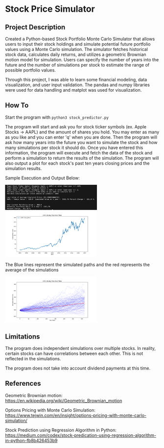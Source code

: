 # Stock Price Simulator

## Project Description

Created a Python-based Stock Portfolio Monte Carlo Simulator that allows users to input their stock holdings and simulate potential future portfolio values using a Monte Carlo simulation. The simulator fetches historical stock data, calculates daily returns, and utilizes a geometric Brownian motion model for simulation. Users can specify the number of years into the future and the number of simulations per stock to estimate the range of possible portfolio values.

Through this project, I was able to learn some financial modeling, data visualization, and user input validation. The pandas and numpy libraries were used for data handling and matplot was used for visualization.

## How To

Start the program with `python3 stock_predictor.py`

The program will start and ask you for stock ticker symbols (ex. Apple Stocks -> AAPL) and the amount of shares you hold. You may enter as many as you like and you can enter 'q' when you are done. Then the program will ask how many years into the future you want to simulate the stock and how many simulations per stock it should do. Once you have entered this information, the program will execute and fetch the data of the stock and perform a simulation to return the results of the simulation. The program will also output a plot for each stock's past ten years closing prices and the simulation results.

Sample Execution and Output Below:

<img src="img/sample.png" alt="image" width="300" height="auto">

<img src="img/sample_closing_price.png" alt="image" width="300" height="auto">

The Blue lines represent the simulated paths and the red represents the average of the simulations

<img src="img/sample_monte_carlo_simulation.png" alt="image" width="300" height="auto">

## Limitations

The program does independent simulations over multiple stocks. In reality, certain stocks can have correlations between each other. This is not reflected in the simulations.

The program does not take into account dividend payments at this time.

## References

Geometric Brownian motion: https://en.wikipedia.org/wiki/Geometric_Brownian_motion

Options Pricing with Monte Carlo Simulation: https://www.tejwin.com/en/insight/options-pricing-with-monte-carlo-simulation/

Stock Prediction using Regression Algorithm in Python: https://medium.com/codex/stock-predication-using-regression-algorithm-in-python-fb8b426453b9
